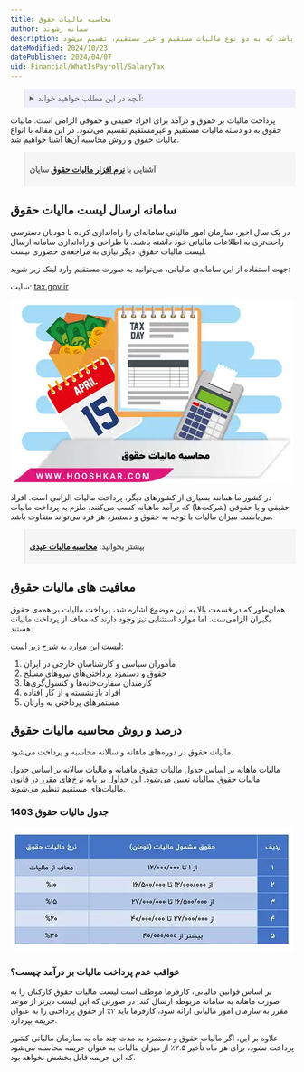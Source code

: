 ```yaml
---
title: محاسبه مالیات حقوق
author: سمانه رشوند
description: میزان مالیات حقوق با توجه به حقوق و دستمزد هر فرد می‌تواند متفاوت باشد که به دو نوع مالیات مستقیم و غیر مستقیم، تقسیم می‌شود.
dateModified: 2024/10/23
datePublished: 2024/04/07
uid: Financial/WhatIsPayroll/SalaryTax
---
```

<blockquote style="background-color:#eeeefc; padding:0.5rem">
<details>
  <summary>آنچه در این مطلب خواهید خواند:</summary>
  <ul>
    <li>سامانه ارسال لیست مالیات حقوق</li>
    <li>معافیت‌های مالیات حقوق</li>
    <li>درصد و روش محاسبه مالیات حقوق</li>
    <li>جدول مالیات حقوق 1403</li>
    <li>عواقب عدم پرداخت مالیات بر درآمد چیست؟</li>
  </ul>
</details>
</blockquote>

پرداخت مالیات بر حقوق و درآمد برای افراد حقیقی و حقوقی الزامی است. مالیات حقوق به دو دسته مالیات مستقیم و غیرمستقیم تقسیم می‌شود. در این مقاله با انواع مالیات حقوق و روش محاسبه آن‌ها آشنا خواهیم شد.

<blockquote style="background-color:#f5f5f5; padding:0.5rem">
<p><strong>آشنایی با <a href="https://www.hooshkar.com/Software/Sayan/Module/Payroll" target="_blank">نرم افزار مالیات حقوق</a> سایان</strong></p></blockquote>

## سامانه ارسال لیست مالیات حقوق

در یک سال‌ اخیر، سازمان امور مالیاتی سامانه‌ای را راه‌اندازی کرده تا مودیان دسترسی راحت‌تری به اطلاعات مالیاتی خود داشته باشند. با طراحی و راه‌اندازی سامانه ارسال لیست مالیات حقوق، دیگر نیازی به مراجعه‌ی حضوری نیست. 

جهت استفاده از این سامانه‌ی مالیاتی، می‌توانید به صورت مستقیم وارد لینک زیر شوید:

سایت: <a href="https://www.tax.gov.ir" target="_blank">tax.gov.ir</a>

![محاسبه مالیات حقوق](./Images/WhatIsSalaryTax.webp)

در کشور ما همانند بسیاری از کشورهای دیگر، پرداخت مالیات الزامی است. افراد حقیقی و یا حقوقی (شرکت‌ها) که درآمد ماهیانه کسب می‌کنند، ملزم به پرداخت مالیات می‌باشند. میزان مالیات با توجه به حقوق و دستمزد هر فرد می‌تواند متفاوت باشد.
<blockquote style="background-color:#f5f5f5; padding:0.5rem">
<p><strong>بیشتر بخوانید: <a href="https://www.hooshkar.com/Wiki/Payroll/EidTax" target="_blank">محاسبه مالیات عیدی</a></p></strong>
</blockquote>

## معافیت های مالیات حقوق
همان‌طور که در قسمت بالا به این موضوع اشاره شد، پرداخت مالیات بر همه‌ی حقوق بگیران الزامی‌ست. اما موارد استثنایی نیز وجود دارند که معاف از پرداخت مالیات هستند. 

لیست این موارد به شرح زیر است:

1. مأموران سیاسی و کارشناسان خارجی در ایران
2. حقوق و دستمزد پرداختی‌های نیروهای مسلح
3. کارمندان سفارت‌خانه‌ها و کنسول‌گری‌ها
4. افراد بازنشسته و از کار افتاده
5. مستمرهای پرداختی به وارثان

## درصد و روش محاسبه مالیات حقوق

مالیات حقوق در دوره‌های ماهانه و سالانه محاسبه و پرداخت می‌شود. 

مالیات ماهانه بر اساس جدول مالیات حقوق ماهیانه و مالیات سالانه بر اساس جدول مالیات حقوق سالیانه تعیین می‌شود. این جداول بر پایه نرخ‌های مقرر در قانون مالیات‌های مستقیم تنظیم می‌شوند. 

### جدول مالیات حقوق  1403

![نرخ مالیات بر حقوق 1403](./Images/SalaryTaxRate.webp)

### عواقب عدم پرداخت مالیات بر درآمد چیست؟

بر اساس قوانین مالیاتی، کارفرما موظف است لیست مالیات حقوق کارکنان را به صورت ماهانه به سامانه مربوطه ارسال کند. در صورتی که این لیست دیرتر از موعد مقرر به سازمان امور مالیاتی ارائه شود، کارفرما باید ۲٪ از حقوق پرداختی را به عنوان جریمه بپردازد.

علاوه بر این، اگر مالیات حقوق و دستمزد به مدت چند ماه به سازمان مالیاتی کشور پرداخت نشود، برای هر ماه تأخیر ۲.۵٪ از میزان مالیات به عنوان جریمه محاسبه می‌شود که این جریمه قابل بخشش نخواهد بود.
